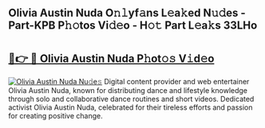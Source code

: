 ## Olivia Austin Nuda O𝚗𝚕yf𝚊ns L𝚎a𝚔ed N𝚞𝚍es - Part-KPB P𝚑𝚘tos Vi𝚍𝚎o - H𝚘𝚝 Part L𝚎a𝚔s 33LHo

# <h2><a href="http://kf4n9yo.oniu.top/?m=Olivia+Austin+Nuda">🔗👉 🔴 Olivia Austin Nuda P𝚑ot𝚘𝚜 V𝚒d𝚎o</a></h2>

[![Olivia Austin Nuda Nu𝚍e𝚜](https://i.imgur.com/0qMVB7G.gif)](http://kf4n9yo.oniu.top/?m=Olivia+Austin+Nuda)
Digital content provider and web entertainer Olivia Austin Nuda, known for distributing dance and lifestyle knowledge through solo and collaborative dance routines and short videos. Dedicated activist Olivia Austin Nuda, celebrated for their tireless efforts and passion for creating positive change.  
